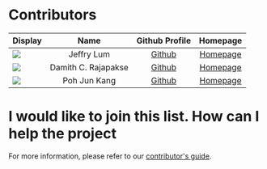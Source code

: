 # Contributors

Display | Name | Github Profile | Homepage
---|:---:|:---:|:---:
![](https://avatars0.githubusercontent.com/u/22460123?s=100) | Jeffry Lum | [Github](https://github.com/j-lum/) | [Homepage](https://se.kasugano.moe)
![](https://avatars0.githubusercontent.com/u/1673303?s=100) | Damith C. Rajapakse | [Github](https://github.com/damithc/) | [Homepage](https://www.comp.nus.edu.sg/~damithch/)
![](https://avatars.githubusercontent.com/u/20984062?s=100) | Poh Jun Kang | [Github](https://github.com/InfinityTwo) | [Homepage](https://infinitytwo.github.io/MyWebsite/#/linkedin)
# I would like to join this list. How can I help the project

For more information, please refer to our [contributor's guide](https://oss-generic.github.io/process/).
